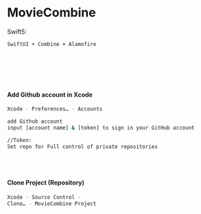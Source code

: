 # MovieCombine
Swift5: 
```
SwiftUI + Combine + Alamofire
```

<br>
<br>
<br>
<br>

#### Add Github account in Xcode

```bash
Xcode - Preferences… - Accounts 

add Github account 
input [account name] & [token] to sign in your GitHub account

//Token:
Set repo for Full control of private repositories
```

<br>
<br>

#### Clone Project (Repository)

```bash
Xcode - Source Control -
Clone… - MovieCombine Project 
```
